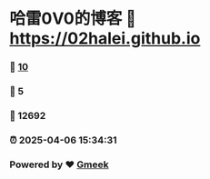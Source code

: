 # 哈雷0V0的博客 :link: https://02halei.github.io 
### :page_facing_up: [10](https://02halei.github.io/tag.html) 
### :speech_balloon: 5 
### :hibiscus: 12692 
### :alarm_clock: 2025-04-06 15:34:31 
### Powered by :heart: [Gmeek](https://github.com/Meekdai/Gmeek)

